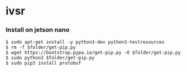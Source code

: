 # ivsr
### Install on jetson nano
```
$ sudo apt-get install -y python3-dev python3-testresources
$ rm -f $folder/get-pip.py
$ wget https://bootstrap.pypa.io/get-pip.py -O $folder/get-pip.py
$ sudo python3 $folder/get-pip.py
$ sudo pip3 install protobuf
```
